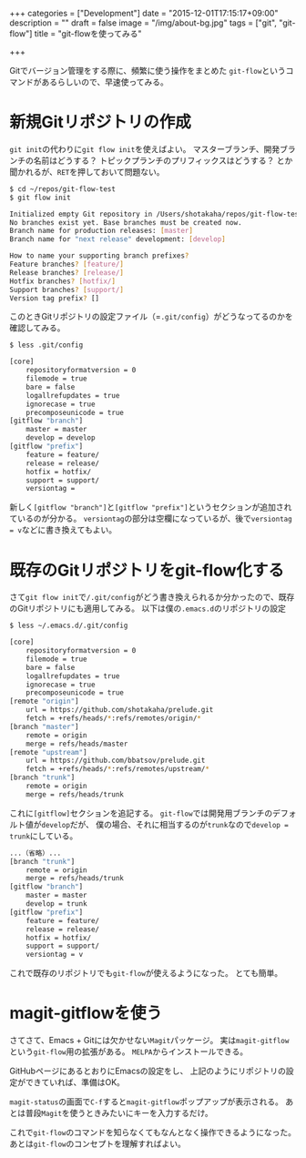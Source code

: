+++
categories = ["Development"]
date = "2015-12-01T17:15:17+09:00"
description = ""
draft = false
image = "/img/about-bg.jpg"
tags = ["git", "git-flow"]
title = "git-flowを使ってみる"

+++

Gitでバージョン管理をする際に、頻繁に使う操作をまとめた
`git-flow`というコマンドがあるらしいので、早速使ってみる。


# 新規Gitリポジトリの作成

`git init`の代わりに`git flow init`を使えばよい。
マスターブランチ、開発ブランチの名前はどうする？
トピックプランチのプリフィックスはどうする？
とか聞かれるが、`RET`を押しておいて問題ない。

``` bash
$ cd ~/repos/git-flow-test
$ git flow init

Initialized empty Git repository in /Users/shotakaha/repos/git-flow-test/.git/
No branches exist yet. Base branches must be created now.
Branch name for production releases: [master]
Branch name for "next release" development: [develop]

How to name your supporting branch prefixes?
Feature branches? [feature/]
Release branches? [release/]
Hotfix branches? [hotfix/]
Support branches? [support/]
Version tag prefix? []
```

このときGitリポジトリの設定ファイル（=`.git/config`）がどうなってるのかを確認してみる。

``` bash
$ less .git/config

[core]
    repositoryformatversion = 0
    filemode = true
    bare = false
    logallrefupdates = true
    ignorecase = true
    precomposeunicode = true
[gitflow "branch"]
    master = master
    develop = develop
[gitflow "prefix"]
    feature = feature/
    release = release/
    hotfix = hotfix/
    support = support/
    versiontag =
```

新しく`[gitflow "branch"]`と`[gitflow "prefix"]`というセクションが追加されているのが分かる。
`versiontag`の部分は空欄になっているが、後で`versiontag = v`などに書き換えてもよい。


# 既存のGitリポジトリをgit-flow化する

さて`git flow init`で`/.git/config`がどう書き換えられるか分かったので、既存のGitリポジトリにも適用してみる。
以下は僕の`.emacs.d`のリポジトリの設定

``` bash
$ less ~/.emacs.d/.git/config

[core]
    repositoryformatversion = 0
    filemode = true
    bare = false
    logallrefupdates = true
    ignorecase = true
    precomposeunicode = true
[remote "origin"]
    url = https://github.com/shotakaha/prelude.git
    fetch = +refs/heads/*:refs/remotes/origin/*
[branch "master"]
    remote = origin
    merge = refs/heads/master
[remote "upstream"]
    url = https://github.com/bbatsov/prelude.git
    fetch = +refs/heads/*:refs/remotes/upstream/*
[branch "trunk"]
    remote = origin
    merge = refs/heads/trunk
```

これに`[gitflow]`セクションを追記する。
`git-flow`では開発用ブランチのデフォルト値が`develop`だが、
僕の場合、それに相当するのが`trunk`なので`develop = trunk`にしている。


``` bash
...（省略）...
[branch "trunk"]
    remote = origin
    merge = refs/heads/trunk
[gitflow "branch"]
    master = master
    develop = trunk
[gitflow "prefix"]
    feature = feature/
    release = release/
    hotfix = hotfix/
    support = support/
    versiontag = v

```

これで既存のリポジトリでも`git-flow`が使えるようになった。
とても簡単。


# magit-gitflowを使う

さてさて、Emacs + Gitには欠かせない`Magit`パッケージ。
実は`magit-gitflow`という`git-flow`用の拡張がある。
`MELPA`からインストールできる。

GitHubページにあるとおりにEmacsの設定をし、
上記のようにリポジトリの設定ができていれば、準備はOK。

`magit-status`の画面で`C-f`すると`magit-gitflow`ポップアップが表示される。
あとは普段`Magit`を使うときみたいにキーを入力するだけ。

これで`git-flow`のコマンドを知らなくてもなんとなく操作できるようになった。
あとは`git-flow`のコンセプトを理解すればよい。
